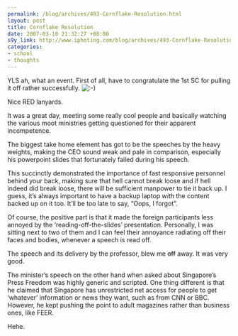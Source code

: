 ```yaml
--- 
permalink: /blog/archives/493-Cornflake-Resolution.html
layout: post
title: Cornflake Resolution
date: 2007-03-10 21:32:27 +08:00
s9y_link: http://www.iphoting.com/blog/archives/493-Cornflake-Resolution.html
categories: 
- school
- thoughts
---
```

<p class="whiteline"><p>YLS ah, what an event. First of all, have to congratulate the 1st SC for pulling it off rather successfully. <img src="http://static-s3.iphoting.com/blog/templates/default/img/emoticons/smile.png" alt=":-)" style="display: inline; vertical-align: bottom;" class="emoticon" /></p>
</p><p class="whiteline"><p>Nice RED lanyards.</p>
</p><p class="whiteline"><p>It was a great day, meeting some really cool people and basically watching the various moot ministries getting questioned for their apparent incompetence.</p>
</p><p class="whiteline"><p>The biggest take home element has got to be the speeches by the heavy weights, making the CEO sound weak and pale in comparison, especially his powerpoint slides that fortunately failed during his speech.</p>
</p><p class="whiteline"><p>This succinctly demonstrated the importance of fast responsive personnel behind your back, making sure that hell cannot break loose and if hell indeed did break loose, there will be sufficient manpower to tie it back up. I guess, it&#8217;s always important to have a backup laptop <em>with</em> the content backed up on it too. It&#8217;ll be too late to say, &#8220;Oops, I forgot&#8221;.</p>
</p><p class="whiteline"><p>Of course, the positive part is that it made the foreign participants less annoyed by the &#8216;reading-off-the-slides&#8217; presentation. Personally, I was sitting next to two of them and I can feel their annoyance radiating off their faces and bodies, whenever a speech is read off.</p>
</p><p class="whiteline"><p>The speech and its delivery by the professor, blew me <del>off</del> away. It was very good.</p>
</p><p class="whiteline"><p>The minister&#8217;s speech on the other hand when asked about Singapore&#8217;s Press Freedom was highly generic and scripted. One thing different is that he claimed that Singapore has unrestricted net access for people to get &#8216;whatever&#8217; information or news they want, such as from CNN or BBC. However, he kept pushing the point to adult magazines rather than business ones, like FEER.</p>
</p><p class="break"><p>Hehe.</p></p>
